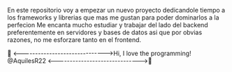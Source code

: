 En este repositorio voy a empezar un nuevo proyecto dedicandole tiempo a los frameworks y librerias que mas me gustan para poder dominarlos a la perfecion
Me encanta mucho estudiar y trabajar del lado del backend preferentemente en servidores y bases de datos asi que por obvias razones, no me esforzare tanto en el frontend.

💞️ <------------------------------>Hi, I love the programming! @AquilesR22 <------------------------------>💞️

